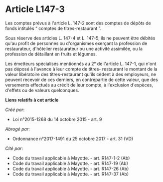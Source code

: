 # Article L147-3

Les comptes prévus à l'article L. 147-2 sont des comptes de dépôts de fonds intitulés “ comptes de titres-restaurant ”. 

Sous réserve des articles L. 147-4 et L. 147-5, ils ne peuvent être débités qu'au profit de personnes ou d'organismes
exerçant la profession de restaurateur, d'hôtelier restaurateur ou une activité assimilée, ou la profession de détaillant en
fruits et légumes. 

Les émetteurs spécialisés mentionnés au 2° de l'article L. 147-1, qui n'ont pas déposé à l'avance à leur compte de titres-
restaurant le montant de la valeur libératoire des titres-restaurant qu'ils cèdent à des employeurs, ne peuvent recevoir de
ces derniers, en contrepartie de cette valeur, que des versements effectués au crédit de leur compte, à l'exclusion
d'espèces, d'effets ou de valeurs quelconques.

**Liens relatifs à cet article**

_Créé par_:

  - Loi n°2015-1268 du 14 octobre 2015 - art. 9

_Abrogé par_:

  - Ordonnance n°2017-1491 du 25 octobre 2017 - art. 31 (VD)

_Cité par_:

  - Code du travail applicable à Mayotte. - art. R147-1-2 (Ab)
  - Code du travail applicable à Mayotte. - art. R147-19 (Ab)
  - Code du travail applicable à Mayotte. - art. R147-26 (Ab)
  - Code du travail applicable à Mayotte. - art. R147-37 (Ab)
